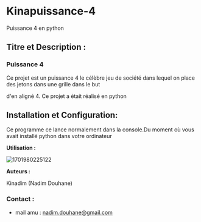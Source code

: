 # Kinapuissance-4
Puissance 4 en python
## **Titre et Description :**

### Puissance 4

Ce projet est un puissance 4 le célèbre jeu de société dans lequel on place des jetons dans une grille dans le but

d'en aligné 4. Ce projet a était réalisé en python

## **Installation et Configuration:**

Ce programme ce lance normalement dans la console.Du moment où vous avait installé python dans votre ordinateur

**Utilisation :**

![1701980225122](image/README2/1701980225122.png)

**Auteurs :**

Kinadim (Nadim Douhane)

### **Contact :**

* mail amu : nadim.douhane@gmail.com


